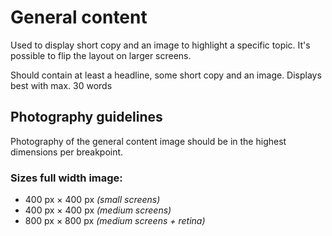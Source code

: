 # General content

Used to display short copy and an image to highlight a specific topic.
It's possible to flip the layout on larger screens.

Should contain at least a headline, some short copy and an image. Displays best with max. 30 words

## Photography guidelines

Photography of the general content image should be in the highest dimensions per breakpoint.

### Sizes full width image:
- 400 px × 400 px *(small screens)*
- 400 px × 400 px *(medium screens)*
- 800 px × 800 px *(medium screens + retina)*

